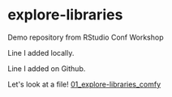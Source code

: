 # explore-libraries
Demo repository from RStudio Conf Workshop

Line I added locally.

Line I added on Github.

Let's look at a file!
[01_explore-libraries_comfy](01_explore-libraries_comfy.md)